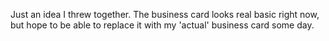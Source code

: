 Just an idea I threw together. The business card looks real basic right now, but hope to be able to replace it with my 'actual' business card some day.